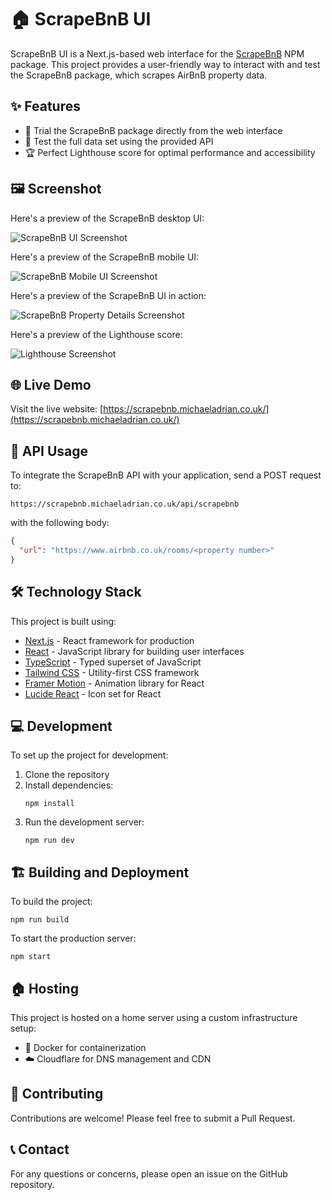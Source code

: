# 🏠 ScrapeBnB UI

ScrapeBnB UI is a Next.js-based web interface for the [ScrapeBnB](https://www.npmjs.com/package/scrapebnb) NPM package. This project provides a user-friendly way to interact with and test the ScrapeBnB package, which scrapes AirBnB property data.

## ✨ Features

- 🧪 Trial the ScrapeBnB package directly from the web interface
- 🔬 Test the full data set using the provided API
- 🏆 Perfect Lighthouse score for optimal performance and accessibility

## 🖼️ Screenshot

Here's a preview of the ScrapeBnB desktop UI:

![ScrapeBnB UI Screenshot](/public/readme/main-ui.png)

Here's a preview of the ScrapeBnB mobile UI:

![ScrapeBnB Mobile UI Screenshot](/public/readme/mobile-ui.png)

Here's a preview of the ScrapeBnB UI in action:

![ScrapeBnB Property Details Screenshot](/public/readme/property-details-ui.png)

Here's a preview of the Lighthouse score:

![Lighthouse Screenshot](/public/readme/lighthouse.png)

## 🌐 Live Demo

Visit the live website: [https://scrapebnb.michaeladrian.co.uk/](https://scrapebnb.michaeladrian.co.uk/)

## 🚀 API Usage

To integrate the ScrapeBnB API with your application, send a POST request to:

```
https://scrapebnb.michaeladrian.co.uk/api/scrapebnb
```

with the following body:

```json
{
  "url": "https://www.airbnb.co.uk/rooms/<property number>"
}
```

## 🛠️ Technology Stack

This project is built using:

- [Next.js](https://nextjs.org/) - React framework for production
- [React](https://reactjs.org/) - JavaScript library for building user interfaces
- [TypeScript](https://www.typescriptlang.org/) - Typed superset of JavaScript
- [Tailwind CSS](https://tailwindcss.com/) - Utility-first CSS framework
- [Framer Motion](https://www.framer.com/motion/) - Animation library for React
- [Lucide React](https://lucide.dev/) - Icon set for React

## 💻 Development

To set up the project for development:

1. Clone the repository
2. Install dependencies:
   ```
   npm install
   ```
3. Run the development server:
   ```
   npm run dev
   ```

## 🏗️ Building and Deployment

To build the project:

```
npm run build
```

To start the production server:

```
npm start
```

## 🏠 Hosting

This project is hosted on a home server using a custom infrastructure setup:

- 🐳 Docker for containerization
- ☁️ Cloudflare for DNS management and CDN

## 🤝 Contributing

Contributions are welcome! Please feel free to submit a Pull Request.

## 📞 Contact

For any questions or concerns, please open an issue on the GitHub repository.